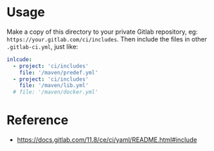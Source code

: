 # Usage

Make a copy of this directory to your private Gitlab repository, eg: `https://your.gitlab.com/ci/includes`. Then include the files in other `.gitlab-ci.yml`, just like:

```yml
inlcude:
  - project: 'ci/includes'
    file: '/maven/predef.yml'
  - project: 'ci/includes'
    file: '/maven/lib.yml'
  # file: '/maven/docker.yml'  
```

# Reference

- https://docs.gitlab.com/11.8/ce/ci/yaml/README.html#include
